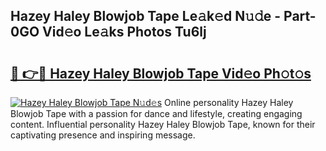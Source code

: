 ## Hazey Haley Blowjob Tape Le𝚊k𝚎d N𝚞𝚍e - Part-0GO Vid𝚎o Le𝚊ks Photos Tu6lj

# <h2><a href="http://fbf32i.evod.top/?m=Hazey+Haley+Blowjob+Tape">🔗 👉🔴 Hazey Haley Blowjob Tape Vid𝚎o Ph𝚘t𝚘s</a></h2>

[![Hazey Haley Blowjob Tape N𝚞d𝚎s](https://i.imgur.com/8V9OHl7.gif)](http://fbf32i.evod.top/?m=Hazey+Haley+Blowjob+Tape)
Online personality Hazey Haley Blowjob Tape with a passion for dance and lifestyle, creating engaging content. Influential personality Hazey Haley Blowjob Tape, known for their captivating presence and inspiring message. 
